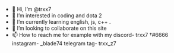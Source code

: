 - 👋 Hi, I’m @trxx7
- 👀 I’m interested in coding and dota 2
- 🌱 I’m currently learning english, js, c++ .
- 💞️ I’m looking to collaborate on this site
- 📫 How to reach me for example with my
discord- trxx7 †#6666
instagram- _blade74
telegram tag- trxx_z7
<!---
trxx7/trxx7 is a ✨ special ✨ repository because its `README.md` (this file) appears on your GitHub profile.
You can click the Preview link to take a look at your changes.
--->

